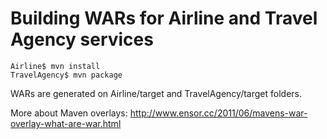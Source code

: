 Building WARs for Airline and Travel Agency services
====================================================

```
Airline$ mvn install
TravelAgency$ mvn package
```

WARs are generated on Airline/target and TravelAgency/target folders.

More about Maven overlays:
http://www.ensor.cc/2011/06/mavens-war-overlay-what-are-war.html


